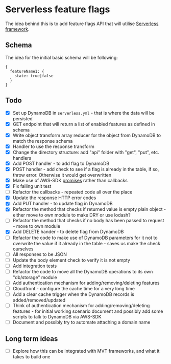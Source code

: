 # Serverless feature flags

The idea behind this is to add feature flags API that will utilise [Serverless framework](https://serverless.com/).

## Schema

The idea for the initial basic schema will be following:
```
{
  featureName1: {
    state: true|false
  }
}
```

## Todo
 - [x] Set up DynamoDB in `serverless.yml` - that is where the data will be persisted
 - [x] GET endpoint that will return a list of enabled features as defined in schema
 - [x] Write object transform array reducer for the object from DynamoDB to match the response schema
 - [x] Handler to use the response transform
 - [x] Change the directory structure: add "api" folder with "get", "put", etc. handlers
 - [x] Add POST handler - to add flag to DynamoDB
 - [x] POST handler - add check to see if a flag is already in the table, if so, throw error. Otherwise it would get overwritten
  - [x] Make use of AWS-SDK [promises](https://aws.amazon.com/blogs/developer/support-for-promises-in-the-sdk/) rather than callbacks
  - [x] Fix failing unit test
 - [ ] Refactor the callbacks - repeated code all over the place
 - [x] Update the response HTTP error codes
 - [x] Add PUT handler - to update flag in DynamoDB
 - [x] Refactor the method that checks if returned value is empty plain object - either move to own module to make DRY or use lodash?
 - [ ] Refactor the method that checks if no body has been passed to request - move to own module
 - [x] Add DELETE hander - to delete flag from DynamoDB
 - [ ] Refactor the code to make use of DynamoDB parameters for it not to overwrite the value if it already in the table - saves us make the check ourselves
 - [ ] All responses to be JSON
 - [ ] Update the body element check to verify it is not empty
 - [ ] Add integration tests
 - [ ] Refactor the code to move all the DynamoDB operations to its own "db/storage" module
 - [ ] Add authentication mechanism for adding/removing/deleting features
 - [ ] Cloudfront - configure the cache time for a very long time
 - [ ] Add a clear cache trigger when the DynamoDB records is added/removed/updated
 - [ ] Think of authentication mechanism for adding/removing/deleting features - for initial working scenario document and possibly add some scripts to talk to DynamoDB via AWS-SDK
 - [ ] Document and possibly try to automate attaching a domain name

## Long term ideas
 - [ ] Explore how this can be integrated with MVT frameworks, and what it takes to build one
